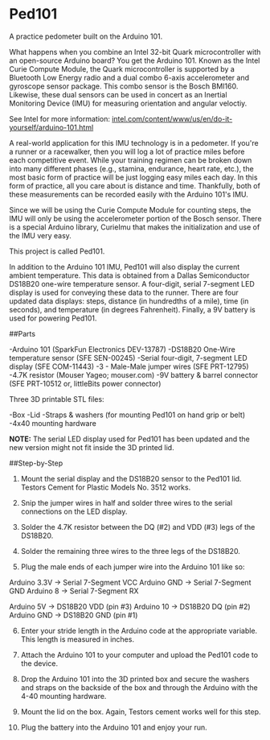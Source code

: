# Ped101
A practice pedometer built on the Arduino 101.

What happens when you combine an Intel 32-bit Quark microcontroller with an open-source Arduino board? You get the Arduino 101. Known as the Intel Curie Compute Module, the Quark microcontroller is supported by a Bluetooth Low Energy radio and a dual combo 6-axis accelerometer and gyroscope sensor package. This combo sensor is the Bosch BMI160. Likewise, these dual sensors can be used in concert as an Inertial Monitoring Device (IMU) for measuring orientation and angular veloctiy.

See Intel for more information:
<a href=intel.com/content/www/us/en/do-it-yourself/arduino-101.html>intel.com/content/www/us/en/do-it-yourself/arduino-101.html</a>

A real-world application for this IMU technology is in a pedometer. If you're a runner or a racewalker, then you will log a lot of practice miles before each competitive event. While your training regimen can be broken down into many different phases (e.g., stamina, endurance, heart rate, etc.), the most basic form of practice will be just logging easy miles each day. In this form of practice, all you care about is distance and time. Thankfully, both of these measurements can be recorded easily with the Arduino 101's IMU.

Since we will be using the Curie Compute Module for counting steps, the IMU will only be using the accelerometer portion of the Bosch sensor. There is a special Arduino library, CurieImu that makes the initialization and use of the IMU very easy.

This project is called Ped101.

In addition to the Arduino 101 IMU, Ped101 will also display the current ambient temperature. This data is obtained from a Dallas Semiconductor DS18B20 one-wire temperature sensor. A four-digit, serial 7-segment LED display is used for conveying these data to the runner. There are four updated data displays: steps, distance (in hundredths of a mile), time (in seconds), and temperature (in degrees Fahrenheit). Finally, a 9V battery is used for powering Ped101.

##Parts

-Arduino 101 (SparkFun Electronics DEV-13787)
-DS18B20 One-Wire temperature sensor (SFE SEN-00245)
-Serial four-digit, 7-segment LED display (SFE COM-11443)
-3 - Male-Male jumper wires (SFE PRT-12795)
-4.7K resistor (Mouser Yageo; mouser.com)
-9V battery & barrel connector (SFE PRT-10512 or, littleBits power connector)

Three 3D printable STL files:

-Box
-Lid
-Straps & washers (for mounting Ped101 on hand grip or belt)
-4x40 mounting hardware

<b>NOTE:</b> The serial LED display used for Ped101 has been updated and the new version might not fit inside the 3D printed lid.

##Step-by-Step

1. Mount the serial display and the DS18B20 sensor to the Ped101 lid. Testors Cement for Plastic Models No. 3512 works.

2. Snip the jumper wires in half and solder three wires to the serial connections on the LED display.

3. Solder the 4.7K resistor between the DQ (#2) and VDD (#3) legs of the DS18B20.

4. Solder the remaining three wires to the three legs of the DS18B20.

5. Plug the male ends of each jumper wire into the Arduino 101 like so:

Arduino 3.3V -> Serial 7-Segment VCC
Arduino GND -> Serial 7-Segment GND 
Arduino 8 -> Serial 7-Segment RX

Arduino 5V -> DS18B20 VDD (pin #3)
Arduino 10 -> DS18B20 DQ (pin #2)
Arduino GND -> DS18B20 GND (pin #1)

6. Enter your stride length in the Arduino code at the appropriate variable. This length is measured in inches.

7. Attach the Arduino 101 to your computer and upload the Ped101 code to the device.

8. Drop the Arduino 101 into the 3D printed box and secure the washers and straps on the backside of the box and through the Arduino with the 4-40 mounting hardware.

9. Mount the lid on the box. Again, Testors cement works well for this step.

10. Plug the battery into the Arduino 101 and enjoy your run.
